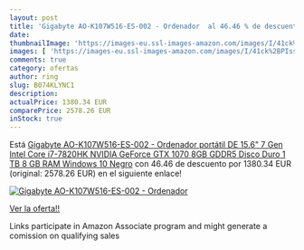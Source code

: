 ```yaml
---
layout: post
title: 'Gigabyte AO-K107W516-ES-002 - Ordenador  al 46.46 % de descuento'
date: 
thumbnailImage: 'https://images-eu.ssl-images-amazon.com/images/I/41ck%2BPIss2L._SL200_.jpg'
images: [ 'https://images-eu.ssl-images-amazon.com/images/I/41ck%2BPIss2L._SL200_.jpg' ]
comments: true
category: ofertas
author: ring
slug: B074KLYNC1
description:
actualPrice: 1380.34 EUR
comparePrice: 2578.26 EUR
inStock: true
---
```


Está [Gigabyte AO-K107W516-ES-002 - Ordenador portátil DE 15.6"  7 Gen Intel Core i7-7820HK NVIDIA GeForce GTX 1070 8GB GDDR5  Disco Duro 1 TB   8 GB RAM  Windows 10   Negro](https://www.amazon.es/dp/B074KLYNC1/?tag=tolees-21) con 46.46 de descuento por 1380.34 EUR (original: 2578.26 EUR) en el siguiente enlace!

[![Gigabyte AO-K107W516-ES-002 - Ordenador ](https://images-eu.ssl-images-amazon.com/images/I/41ck%2BPIss2L._SL200_.jpg)](https://www.amazon.es/dp/B074KLYNC1/?tag=tolees-21)

[Ver la oferta!!](https://www.amazon.es/dp/B074KLYNC1/?tag=tolees-21)

Links participate in Amazon Associate program and might generate a comission on qualifying sales


